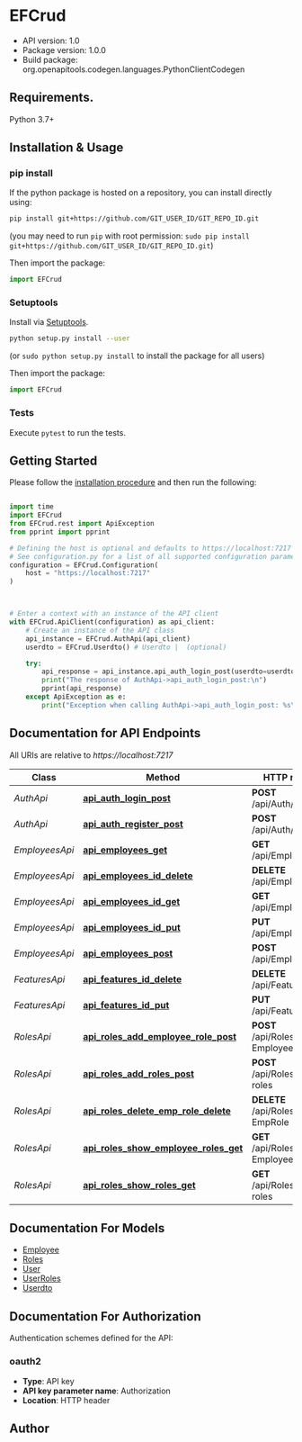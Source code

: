 # EFCrud

- API version: 1.0
- Package version: 1.0.0
- Build package: org.openapitools.codegen.languages.PythonClientCodegen

## Requirements.

Python 3.7+

## Installation & Usage
### pip install

If the python package is hosted on a repository, you can install directly using:

```sh
pip install git+https://github.com/GIT_USER_ID/GIT_REPO_ID.git
```
(you may need to run `pip` with root permission: `sudo pip install git+https://github.com/GIT_USER_ID/GIT_REPO_ID.git`)

Then import the package:
```python
import EFCrud
```

### Setuptools

Install via [Setuptools](http://pypi.python.org/pypi/setuptools).

```sh
python setup.py install --user
```
(or `sudo python setup.py install` to install the package for all users)

Then import the package:
```python
import EFCrud
```

### Tests

Execute `pytest` to run the tests.

## Getting Started

Please follow the [installation procedure](#installation--usage) and then run the following:

```python

import time
import EFCrud
from EFCrud.rest import ApiException
from pprint import pprint

# Defining the host is optional and defaults to https://localhost:7217
# See configuration.py for a list of all supported configuration parameters.
configuration = EFCrud.Configuration(
    host = "https://localhost:7217"
)



# Enter a context with an instance of the API client
with EFCrud.ApiClient(configuration) as api_client:
    # Create an instance of the API class
    api_instance = EFCrud.AuthApi(api_client)
    userdto = EFCrud.Userdto() # Userdto |  (optional)

    try:
        api_response = api_instance.api_auth_login_post(userdto=userdto)
        print("The response of AuthApi->api_auth_login_post:\n")
        pprint(api_response)
    except ApiException as e:
        print("Exception when calling AuthApi->api_auth_login_post: %s\n" % e)

```

## Documentation for API Endpoints

All URIs are relative to *https://localhost:7217*

Class | Method | HTTP request | Description
------------ | ------------- | ------------- | -------------
*AuthApi* | [**api_auth_login_post**](docs/AuthApi.md#api_auth_login_post) | **POST** /api/Auth/login | 
*AuthApi* | [**api_auth_register_post**](docs/AuthApi.md#api_auth_register_post) | **POST** /api/Auth/register | 
*EmployeesApi* | [**api_employees_get**](docs/EmployeesApi.md#api_employees_get) | **GET** /api/Employees | 
*EmployeesApi* | [**api_employees_id_delete**](docs/EmployeesApi.md#api_employees_id_delete) | **DELETE** /api/Employees/{id} | 
*EmployeesApi* | [**api_employees_id_get**](docs/EmployeesApi.md#api_employees_id_get) | **GET** /api/Employees/{id} | 
*EmployeesApi* | [**api_employees_id_put**](docs/EmployeesApi.md#api_employees_id_put) | **PUT** /api/Employees/{id} | 
*EmployeesApi* | [**api_employees_post**](docs/EmployeesApi.md#api_employees_post) | **POST** /api/Employees | 
*FeaturesApi* | [**api_features_id_delete**](docs/FeaturesApi.md#api_features_id_delete) | **DELETE** /api/Features/{id} | 
*FeaturesApi* | [**api_features_id_put**](docs/FeaturesApi.md#api_features_id_put) | **PUT** /api/Features/{id} | 
*RolesApi* | [**api_roles_add_employee_role_post**](docs/RolesApi.md#api_roles_add_employee_role_post) | **POST** /api/Roles/Add-EmployeeRole | 
*RolesApi* | [**api_roles_add_roles_post**](docs/RolesApi.md#api_roles_add_roles_post) | **POST** /api/Roles/Add-roles | 
*RolesApi* | [**api_roles_delete_emp_role_delete**](docs/RolesApi.md#api_roles_delete_emp_role_delete) | **DELETE** /api/Roles/Delete-EmpRole | 
*RolesApi* | [**api_roles_show_employee_roles_get**](docs/RolesApi.md#api_roles_show_employee_roles_get) | **GET** /api/Roles/Show-EmployeeRoles | 
*RolesApi* | [**api_roles_show_roles_get**](docs/RolesApi.md#api_roles_show_roles_get) | **GET** /api/Roles/Show-roles | 


## Documentation For Models

 - [Employee](docs/Employee.md)
 - [Roles](docs/Roles.md)
 - [User](docs/User.md)
 - [UserRoles](docs/UserRoles.md)
 - [Userdto](docs/Userdto.md)


<a id="documentation-for-authorization"></a>
## Documentation For Authorization


Authentication schemes defined for the API:
<a id="oauth2"></a>
### oauth2

- **Type**: API key
- **API key parameter name**: Authorization
- **Location**: HTTP header


## Author




